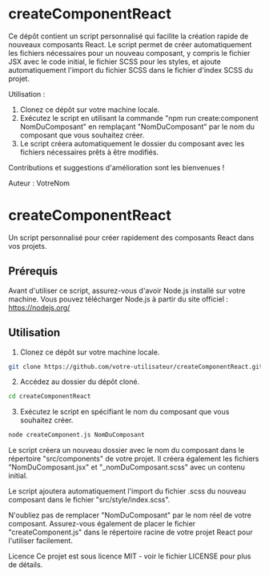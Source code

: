 # createComponentReact

Ce dépôt contient un script personnalisé qui facilite la création rapide de nouveaux composants React. Le script permet de créer automatiquement les fichiers nécessaires pour un nouveau composant, y compris le fichier JSX avec le code initial, le fichier SCSS pour les styles, et ajoute automatiquement l'import du fichier SCSS dans le fichier d'index SCSS du projet.

Utilisation :

1. Clonez ce dépôt sur votre machine locale.
2. Exécutez le script en utilisant la commande "npm run create:component NomDuComposant" en remplaçant "NomDuComposant" par le nom du composant que vous souhaitez créer.
3. Le script créera automatiquement le dossier du composant avec les fichiers nécessaires prêts à être modifiés.

Contributions et suggestions d'amélioration sont les bienvenues !

Auteur : VotreNom

# createComponentReact

Un script personnalisé pour créer rapidement des composants React dans vos projets.

## Prérequis

Avant d'utiliser ce script, assurez-vous d'avoir Node.js installé sur votre machine. Vous pouvez télécharger Node.js à partir du site officiel : https://nodejs.org/

## Utilisation

1. Clonez ce dépôt sur votre machine locale.

```bash
git clone https://github.com/votre-utilisateur/createComponentReact.git
```

2. Accédez au dossier du dépôt cloné.

```bash
cd createComponentReact
```

3. Exécutez le script en spécifiant le nom du composant que vous souhaitez créer.

```bash
node createComponent.js NomDuComposant
```

Le script créera un nouveau dossier avec le nom du composant dans le répertoire "src/components" de votre projet. Il créera également les fichiers "NomDuComposant.jsx" et "\_nomDuComposant.scss" avec un contenu initial.

Le script ajoutera automatiquement l'import du fichier .scss du nouveau composant dans le fichier "src/style/index.scss".

N'oubliez pas de remplacer "NomDuComposant" par le nom réel de votre composant. Assurez-vous également de placer le fichier "createComponent.js" dans le répertoire racine de votre projet React pour l'utiliser facilement.

Licence
Ce projet est sous licence MIT - voir le fichier LICENSE pour plus de détails.
